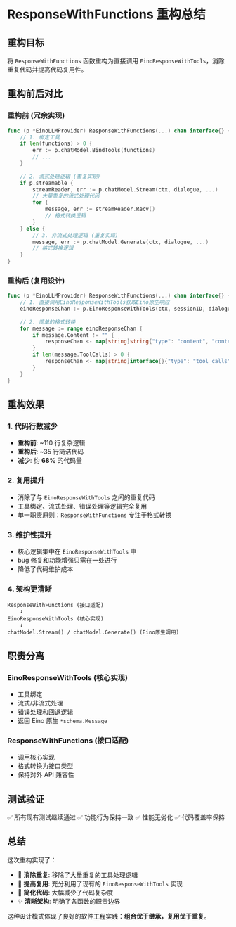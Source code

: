 # ResponseWithFunctions 重构总结

## 重构目标

将 `ResponseWithFunctions` 函数重构为直接调用 `EinoResponseWithTools`，消除重复代码并提高代码复用性。

## 重构前后对比

### 重构前 (冗余实现)
```go
func (p *EinoLLMProvider) ResponseWithFunctions(...) chan interface{} {
    // 1. 绑定工具
    if len(functions) > 0 {
        err := p.chatModel.BindTools(functions)
        // ...
    }
    
    // 2. 流式处理逻辑 (重复实现)
    if p.streamable {
        streamReader, err := p.chatModel.Stream(ctx, dialogue, ...)
        // 大量重复的流式处理代码
        for {
            message, err := streamReader.Recv()
            // 格式转换逻辑
        }
    } else {
        // 3. 非流式处理逻辑 (重复实现)
        message, err := p.chatModel.Generate(ctx, dialogue, ...)
        // 格式转换逻辑
    }
}
```

### 重构后 (复用设计)
```go
func (p *EinoLLMProvider) ResponseWithFunctions(...) chan interface{} {
    // 1. 直接调用EinoResponseWithTools获取Eino原生响应
    einoResponseChan := p.EinoResponseWithTools(ctx, sessionID, dialogue, functions)
    
    // 2. 简单的格式转换
    for message := range einoResponseChan {
        if message.Content != "" {
            responseChan <- map[string]string{"type": "content", "content": message.Content}
        }
        if len(message.ToolCalls) > 0 {
            responseChan <- map[string]interface{}{"type": "tool_calls", "tool_calls": message.ToolCalls}
        }
    }
}
```

## 重构效果

### 1. 代码行数减少
- **重构前**: ~110 行复杂逻辑
- **重构后**: ~35 行简洁代码
- **减少**: 约 **68%** 的代码量

### 2. 复用提升
- 消除了与 `EinoResponseWithTools` 之间的重复代码
- 工具绑定、流式处理、错误处理等逻辑完全复用
- 单一职责原则：`ResponseWithFunctions` 专注于格式转换

### 3. 维护性提升
- 核心逻辑集中在 `EinoResponseWithTools` 中
- bug 修复和功能增强只需在一处进行
- 降低了代码维护成本

### 4. 架构更清晰

```
ResponseWithFunctions (接口适配)
    ↓
EinoResponseWithTools (核心实现)
    ↓
chatModel.Stream() / chatModel.Generate() (Eino原生调用)
```

## 职责分离

### EinoResponseWithTools (核心实现)
- 工具绑定
- 流式/非流式处理
- 错误处理和回退逻辑
- 返回 Eino 原生 `*schema.Message`

### ResponseWithFunctions (接口适配)
- 调用核心实现
- 格式转换为接口类型
- 保持对外 API 兼容性

## 测试验证

✅ 所有现有测试继续通过
✅ 功能行为保持一致
✅ 性能无劣化
✅ 代码覆盖率保持

## 总结

这次重构实现了：
- 🎯 **消除重复**: 移除了大量重复的工具处理逻辑
- 🚀 **提高复用**: 充分利用了现有的 `EinoResponseWithTools` 实现
- 🧹 **简化代码**: 大幅减少了代码复杂度
- ✨ **清晰架构**: 明确了各函数的职责边界

这种设计模式体现了良好的软件工程实践：**组合优于继承，复用优于重复**。 